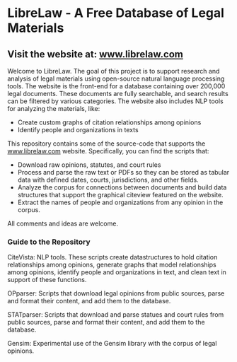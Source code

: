 # LibreLaw - A Free Database of Legal Materials
## Visit the website at: www.librelaw.com

Welcome to LibreLaw.  The goal of this project is to support research and analysis of legal materials using open-source natural language processing tools.  The website is the front-end for a database containing over 200,000 legal documents.  These documents are fully searchable, and search results can be filtered by various categories.  The website also includes NLP tools for analyzing the materials, like: 
 - Create custom graphs of citation relationships among opinions
 - Identify people and organizations in texts

This repository contains some of the source-code that supports the www.librelaw.com website.  Specifically, you can find the scripts that:

 - Download raw opinions, statutes, and court rules 
 - Process and parse the raw text or PDFs so they can be stored as tabular data with defined dates, courts, jurisdictions, and other fields.
 - Analyze the corpus for connections between documents and build data structures that support the graphical citeview featured on the website.
 - Extract the names of people and organizations from any opinion in the corpus.

All comments and ideas are welcome.


### Guide to the Repository

CiteVista: NLP tools.  These scripts create datastructures to hold citation relationships among opinions, generate graphs that model relationships among opinions, identify people and organizations in text, and clean text in support of these functions.

OPparser: Scripts that download legal opinions from public sources, parse and format their content, and add them to the database.

STATparser: Scripts that download and parse statues and court rules from public sources, parse and format their content, and add them to the database.

Gensim: Experimental use of the Gensim library with the corpus of legal opinions.
